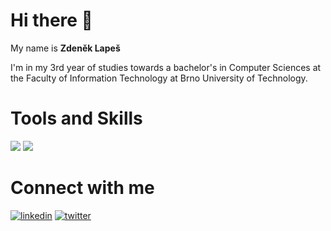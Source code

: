 # Hi there :wave:

My name is __Zdeněk Lapeš__

I'm in my 3rd year of studies towards a bachelor's in Computer Sciences at the Faculty of Information Technology at Brno
University of Technology.

# Tools and Skills

<img src="https://github-readme-stats.vercel.app/api?username=zlapik&show_icons=true&theme=transparent&bg_color=151515" />
<img src="https://github-readme-stats.vercel.app/api/top-langs/?username=zlapik&langs_count=10&layout=compact&theme=transparent&bg_color=151515" />

# Connect with me

<a href="https://www.linkedin.com/in/zdenek-lapes/"><img src="https://img.icons8.com/color/48/000000/linkedin.png" alt="linkedin"/></a>
<a href="https://twitter.com/zlapik"><img src="https://img.icons8.com/color/48/000000/twitter--v1.png" alt="twitter"/>